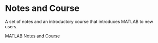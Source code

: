 <!--
.. title: MATLAB
.. slug: matlab
.. date: 2019-09-02 11:28:06 UTC+01:00
.. tags: 
.. category: 
.. link: 
.. description: 
.. type: text
.. masthead: /images/mastheads/matlab-masthead-opt.png
.. masthead_height: 15
.. masthead_color: #003144
-->

# Notes and Course

A set of notes and an introductory course that introduces MATLAB to new users.

[MATLAB Notes and Course](/teaching/matlab/notes/)
